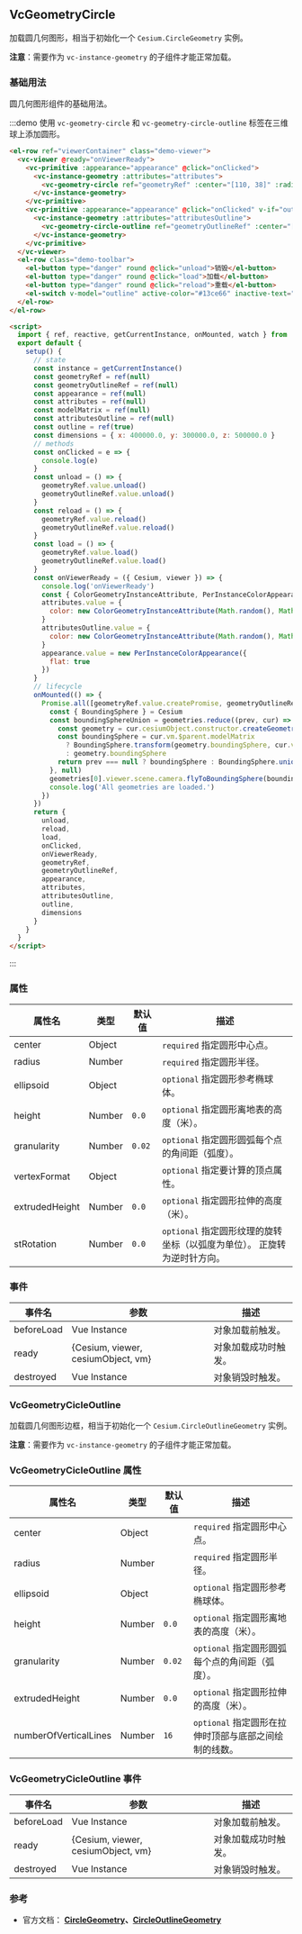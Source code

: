## VcGeometryCircle

加载圆几何图形，相当于初始化一个 `Cesium.CircleGeometry` 实例。

**注意**：需要作为 `vc-instance-geometry` 的子组件才能正常加载。

### 基础用法

圆几何图形组件的基础用法。

:::demo 使用 `vc-geometry-circle` 和 `vc-geometry-circle-outline` 标签在三维球上添加圆形。

```html
<el-row ref="viewerContainer" class="demo-viewer">
  <vc-viewer @ready="onViewerReady">
    <vc-primitive :appearance="appearance" @click="onClicked">
      <vc-instance-geometry :attributes="attributes">
        <vc-geometry-circle ref="geometryRef" :center="[110, 38]" :radius="250000"></vc-geometry-circle>
      </vc-instance-geometry>
    </vc-primitive>
    <vc-primitive :appearance="appearance" @click="onClicked" v-if="outline">
      <vc-instance-geometry :attributes="attributesOutline">
        <vc-geometry-circle-outline ref="geometryOutlineRef" :center="[110, 38]" :radius="250000"></vc-geometry-circle-outline>
      </vc-instance-geometry>
    </vc-primitive>
  </vc-viewer>
  <el-row class="demo-toolbar">
    <el-button type="danger" round @click="unload">销毁</el-button>
    <el-button type="danger" round @click="load">加载</el-button>
    <el-button type="danger" round @click="reload">重载</el-button>
    <el-switch v-model="outline" active-color="#13ce66" inactive-text="边框"> </el-switch>
  </el-row>
</el-row>

<script>
  import { ref, reactive, getCurrentInstance, onMounted, watch } from 'vue'
  export default {
    setup() {
      // state
      const instance = getCurrentInstance()
      const geometryRef = ref(null)
      const geometryOutlineRef = ref(null)
      const appearance = ref(null)
      const attributes = ref(null)
      const modelMatrix = ref(null)
      const attributesOutline = ref(null)
      const outline = ref(true)
      const dimensions = { x: 400000.0, y: 300000.0, z: 500000.0 }
      // methods
      const onClicked = e => {
        console.log(e)
      }
      const unload = () => {
        geometryRef.value.unload()
        geometryOutlineRef.value.unload()
      }
      const reload = () => {
        geometryRef.value.reload()
        geometryOutlineRef.value.reload()
      }
      const load = () => {
        geometryRef.value.load()
        geometryOutlineRef.value.load()
      }
      const onViewerReady = ({ Cesium, viewer }) => {
        console.log('onViewerReady')
        const { ColorGeometryInstanceAttribute, PerInstanceColorAppearance, Matrix4, Cartesian3, Transforms } = Cesium
        attributes.value = {
          color: new ColorGeometryInstanceAttribute(Math.random(), Math.random(), Math.random(), 0.5)
        }
        attributesOutline.value = {
          color: new ColorGeometryInstanceAttribute(Math.random(), Math.random(), Math.random(), 0.8)
        }
        appearance.value = new PerInstanceColorAppearance({
          flat: true
        })
      }
      // lifecycle
      onMounted(() => {
        Promise.all([geometryRef.value.createPromise, geometryOutlineRef.value.createPromise]).then(geometries => {
          const { BoundingSphere } = Cesium
          const boundingSphereUnion = geometries.reduce((prev, cur) => {
            const geometry = cur.cesiumObject.constructor.createGeometry(cur.cesiumObject)
            const boundingSphere = cur.vm.$parent.modelMatrix
              ? BoundingSphere.transform(geometry.boundingSphere, cur.vm.$parent.modelMatrix)
              : geometry.boundingSphere
            return prev === null ? boundingSphere : BoundingSphere.union(prev, boundingSphere)
          }, null)
          geometries[0].viewer.scene.camera.flyToBoundingSphere(boundingSphereUnion)
          console.log('All geometries are loaded.')
        })
      })
      return {
        unload,
        reload,
        load,
        onClicked,
        onViewerReady,
        geometryRef,
        geometryOutlineRef,
        appearance,
        attributes,
        attributesOutline,
        outline,
        dimensions
      }
    }
  }
</script>
```

:::

### 属性

| 属性名         | 类型   | 默认值 | 描述                                                                     |
| -------------- | ------ | ------ | ------------------------------------------------------------------------ |
| center         | Object |        | `required` 指定圆形中心点。                                              |
| radius         | Number |        | `required` 指定圆形半径。                                                |
| ellipsoid      | Object |        | `optional` 指定圆形参考椭球体。                                          |
| height         | Number | `0.0`  | `optional` 指定圆形离地表的高度（米）。                                  |
| granularity    | Number | `0.02` | `optional` 指定圆形圆弧每个点的角间距（弧度）。                          |
| vertexFormat   | Object |        | `optional` 指定要计算的顶点属性。                                        |
| extrudedHeight | Number | `0.0`  | `optional` 指定圆形拉伸的高度（米）。                                    |
| stRotation     | Number | `0.0`  | `optional` 指定圆形纹理的旋转坐标（以弧度为单位）。 正旋转为逆时针方向。 |

### 事件

| 事件名     | 参数                               | 描述                 |
| ---------- | ---------------------------------- | -------------------- |
| beforeLoad | Vue Instance                       | 对象加载前触发。     |
| ready      | {Cesium, viewer, cesiumObject, vm} | 对象加载成功时触发。 |
| destroyed  | Vue Instance                       | 对象销毁时触发。     |

### VcGeometryCicleOutline

加载圆几何图形边框，相当于初始化一个 `Cesium.CircleOutlineGeometry` 实例。

**注意**：需要作为 `vc-instance-geometry` 的子组件才能正常加载。

### VcGeometryCicleOutline 属性

| 属性名                | 类型   | 默认值 | 描述                                                  |
| --------------------- | ------ | ------ | ----------------------------------------------------- |
| center                | Object |        | `required` 指定圆形中心点。                           |
| radius                | Number |        | `required` 指定圆形半径。                             |
| ellipsoid             | Object |        | `optional` 指定圆形参考椭球体。                       |
| height                | Number | `0.0`  | `optional` 指定圆形离地表的高度（米）。               |
| granularity           | Number | `0.02` | `optional` 指定圆形圆弧每个点的角间距（弧度）。       |
| extrudedHeight        | Number | `0.0`  | `optional` 指定圆形拉伸的高度（米）。                 |
| numberOfVerticalLines | Number | `16`   | `optional` 指定圆形在拉伸时顶部与底部之间绘制的线数。 |

### VcGeometryCicleOutline 事件

| 事件名     | 参数                               | 描述                 |
| ---------- | ---------------------------------- | -------------------- |
| beforeLoad | Vue Instance                       | 对象加载前触发。     |
| ready      | {Cesium, viewer, cesiumObject, vm} | 对象加载成功时触发。 |
| destroyed  | Vue Instance                       | 对象销毁时触发。     |

### 参考

- 官方文档： **[CircleGeometry](https://cesium.com/docs/cesiumjs-ref-doc/CircleGeometry.html)、[CircleOutlineGeometry](https://cesium.com/docs/cesiumjs-ref-doc/CircleOutlineGeometry.html)**
